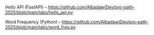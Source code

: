 Hello API (FastAPI) – https://github.com/AlbadawiDev/pro-path-2025/blob/main/labs/hello_api.py

Word Frequency (Python) – https://github.com/AlbadawiDev/pro-path-2025/blob/main/labs/word_freq.py